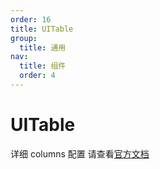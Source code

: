 ```yaml
---
order: 16
title: UITable
group:
  title: 通用
nav:
  title: 组件
  order: 4
---
```


# UITable

详细 columns 配置 请查看[官方文档](https://tanstack.com/table/latest/docs/guide/column-defs)

<code src="./example/demo1.tsx"></code>

<code src="./example/demo2.tsx"></code>
